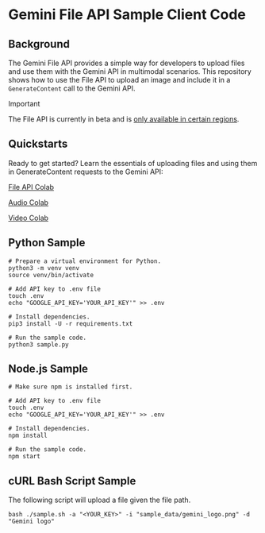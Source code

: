# Gemini File API Sample Client Code

## Background
The Gemini File API provides a simple way for developers to upload files and use them with the Gemini API in multimodal scenarios. This repository shows how to use the File API to upload an image and include it in a `GenerateContent` call to the Gemini API.


> [!IMPORTANT]
> The File API is currently in beta and is [only available in certain regions](https://ai.google.dev/available_regions).

## Quickstarts
Ready to get started? Learn the essentials of uploading files and using them in GenerateContent requests to the Gemini API:

[File API Colab](https://github.com/google-gemini/cookbook/blob/main/quickstarts/File_API.ipynb)

[Audio Colab](https://github.com/google-gemini/cookbook/blob/main/quickstarts/Audio.ipynb)

[Video Colab](https://github.com/google-gemini/cookbook/blob/main/quickstarts/Video.ipynb)


## Python Sample
```
# Prepare a virtual environment for Python.
python3 -m venv venv
source venv/bin/activate

# Add API key to .env file
touch .env
echo "GOOGLE_API_KEY='YOUR_API_KEY'" >> .env

# Install dependencies.
pip3 install -U -r requirements.txt

# Run the sample code.
python3 sample.py
```

## Node.js Sample
```
# Make sure npm is installed first. 

# Add API key to .env file
touch .env
echo "GOOGLE_API_KEY='YOUR_API_KEY'" >> .env

# Install dependencies.
npm install

# Run the sample code.
npm start
```

## cURL Bash Script Sample
The following script will upload a file given the file path.
```
bash ./sample.sh -a "<YOUR_KEY>" -i "sample_data/gemini_logo.png" -d "Gemini logo"
```
